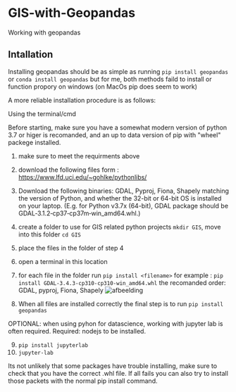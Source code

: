 # GIS-with-Geopandas
Working with geopandas


## Intallation

Installing geopandas should be as simple as running `pip install geopandas` or `conda install geopandas` but for me, both methods faild to install or function propory on windows (on MacOs pip does seem to work)

A more reliable installation procedure is as follows: 

Using the terminal/cmd

Before starting, make sure you have a somewhat modern version of python 3.7 or higer is recomanded, and an up to data version of pip with "wheel" packege installed.

1) make sure to meet the requirments above
2) download the following files form : https://www.lfd.uci.edu/~gohlke/pythonlibs/ 
3) Download the following binaries: GDAL, Pyproj, Fiona, Shapely matching the version of Python, and whether the 32-bit or 64-bit OS is installed on your laptop.
  (E.g. for Python v3.7x (64-bit), GDAL package should be GDAL‑3.1.2‑cp37‑cp37m‑win_amd64.whl.)
4) create a folder to use for GIS related python projects `mkdir GIS`, move into this folder `cd GIS`  
5) place the files in the folder of step 4
6) open a terminal in this location
7) for each file in the folder run `pip install <filename>` for example : `pip install GDAL-3.4.3-cp310-cp310-win_amd64.whl`
   the recomanded order: GDAL, pyproj, Fiona, Shapely
![afbeelding](https://user-images.githubusercontent.com/45522614/189144455-03948d87-2acc-495a-ac64-33520caca760.png)

8) When all files are installed correctly the final step is to run `pip install geopandas` 

OPTIONAL: when using pyhon for datascience, working with jupyter lab is often required.
Required: nodejs to be installed. 

9) `pip install jupyterlab` 
10) `jupyter-lab`

Its not unlikely that some packages have trouble installing, make sure to check that you have the correct .whl file. If all fails you can also try to install those packets with the normal pip install <packet name> command. 


